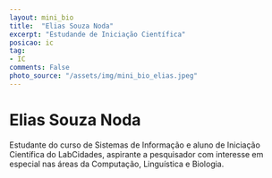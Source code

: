 ```yaml
---
layout: mini_bio
title:  "Elias Souza Noda"
excerpt: "Estudande de Iniciação Científica"
posicao: ic
tag:
- IC
comments: False
photo_source: "/assets/img/mini_bio_elias.jpeg"
---
```


# Elias Souza Noda

Estudante do curso de Sistemas de Informação e aluno de Iniciação Científica do LabCidades, aspirante a pesquisador com interesse em especial nas áreas da Computação, Linguística e Biologia.
